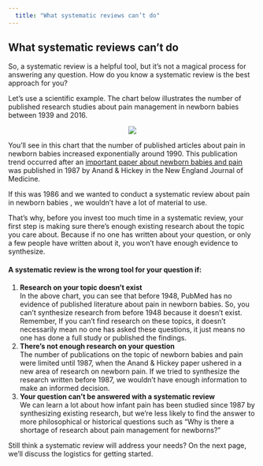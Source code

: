```yaml
---
  title: "What systematic reviews can’t do"
---
```



## What systematic reviews can’t do

So, a systematic review is a helpful tool, but it’s not a magical process for answering any question. How do you know a systematic review is the best approach for you?

Let’s use a scientific example. The chart below illustrates the number of published research studies about pain management in newborn babies between 1939 and 2016.


<center>
<img src="{{site.baseurl}}/img/plot.png" >
</center>

You’ll see in this chart that the number of published articles about pain in newborn babies increased exponentially around 1990. This publication trend occurred after an [important paper about newborn babies and pain](http://www.cirp.org/library/pain/anand/) was published in 1987 by Anand & Hickey in the New England Journal of Medicine. 

If this was 1986 and we wanted to conduct a systematic review about pain in newborn babies , we wouldn’t have a lot of material to use. 

That’s why, before you invest too much time in a systematic review, your first step is making sure there’s enough existing research about the topic you care about. Because if no one has written about your question, or only a few people have written about it, you won’t have enough evidence to synthesize. 

#### A systematic review is the wrong tool for your question if:

1. **Research on your topic doesn’t exist**<br>
In the above chart, you can see that before 1948, PubMed has no evidence of published literature about pain in newborn babies. So, you can’t synthesize research from before 1948 because it doesn’t exist. <br>
Remember, If you can’t find research on these topics, it doesn’t necessarily mean no one has asked these questions, it just means no one has done a full study or published the findings.
2. **There’s not enough research on your question**<br>
The number of publications on the topic of newborn babies and pain were limited until 1987, when the Anand & Hickey paper ushered in a new area of research on newborn pain. If we tried to synthesize the research written before 1987, we wouldn’t have enough information to make an informed decision. 
3. **Your question can’t be answered with a systematic review**<br>
We can learn a lot about how infant pain has been studied since 1987 by synthesizing existing research, but we’re less likely to find the answer to more philosophical or historical questions such as “Why is there a shortage of research about pain management for newborns?” 

Still think a systematic review will address your needs? On the next page, we’ll discuss the logistics for getting started.
